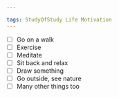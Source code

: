 ```yaml
---

tags: StudyOfStudy Life Motivation 
---
```


- [ ] Go on a walk 
- [ ] Exercise 
- [ ] Meditate
- [ ] Sit back and relax 
- [ ] Draw something 
- [ ] Go outside, see nature 
- [ ] Many other things too